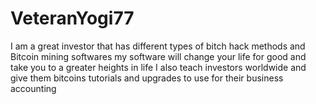 # VeteranYogi77
I am a great investor that has different types of bitch hack methods and Bitcoin mining softwares my software will change your life for good and take you to a greater heights in life I also teach investors worldwide and give them bitcoins tutorials and upgrades to use for their business accounting 
